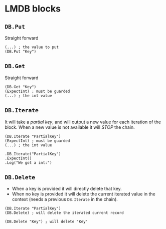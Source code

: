 # LMDB blocks

## `DB.Put`

Straight forward

```clojure=
(...) ; the value to put
(DB.Put "Key")
```

## `DB.Get`

Straight forward

```clojure=
(DB.Get "Key")
(ExpectInt) ; must be guarded
(...) ; the int value
```

## `DB.Iterate`

It will take a *partial key*, and will output a new value for each iteration of the block. When a new value is not available it will *STOP* the chain.

```clojure=
(DB.Iterate "PartialKey")
(ExpectInt) ; must be guarded
(...) ; the int value
```

```python=
.DB_Iterate("PartialKey")
.ExpectInt()
.Log("We got a int:")
```

## `DB.Delete`

* When a key is provided it will directly delete that key.
* When no key is provided it will delete the current iterated value in the context (needs a previous `DB.Iterate` in the chain).

```clojure=
(DB.Iterate "PartialKey")
(DB.Delete) ; will delete the iterated current record
```

```clojure=
(DB.Delete "Key") ; will delete 'Key'
```
